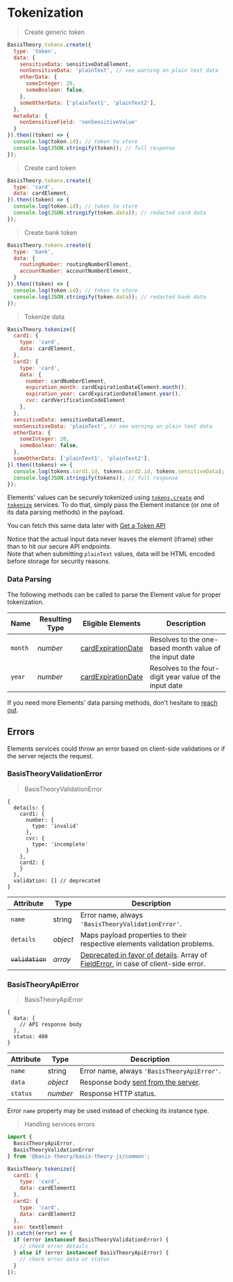 # Tokenization

> Create generic token

```javascript
BasisTheory.tokens.create({
  type: 'token',
  data: {
    sensitiveData: sensitiveDataElement,
    nonSensitiveData: 'plainText', // see warning on plain text data
    otherData: {
      someInteger: 20,
      someBoolean: false,
    },
    someOtherData: ['plainText1', 'plainText2'],
  },
  metadata: {
    nonSensitiveField: 'nonSensitiveValue'
  }
}).then((token) => {
  console.log(token.id); // token to store
  console.log(JSON.stringify(token)); // full response
});
```

> Create card token

```javascript
BasisTheory.tokens.create({
  type: 'card',
  data: cardElement,
}).then((token) => {
  console.log(token.id); // token to store
  console.log(JSON.stringify(token.data)); // redacted card data
});
```

> Create bank token

```javascript
BasisTheory.tokens.create({
  type: 'bank',
  data: {
    routingNumber: routingNumberElement,
    accountNumber: accountNumberElement,
  }
}).then((token) => {
  console.log(token.id); // token to store
  console.log(JSON.stringify(token.data)); // redacted bank data
});
```

> Tokenize data

```javascript
BasisTheory.tokenize({
  card1: {
    type: 'card',
    data: cardElement,
  },
  card2: {
    type: 'card',
    data: {
      number: cardNumberElement,
      expiration_month: cardExpirationDateElement.month(),
      expiration_year: cardExpirationDateElement.year(),
      cvc: cardVerificationCodeElement
    },
  },
  sensitiveData: sensitiveDataElement,
  nonSensitiveData: 'plainText', // see warning on plain text data
  otherData: {
    someInteger: 20,
    someBoolean: false,
  },
  someOtherData: ['plainText1', 'plainText2'],
}).then((tokens) => {
  console.log(tokens.card1.id, tokens.card2.id, tokens.sensitiveData); // token to store
  console.log(JSON.stringify(tokens)); // full response
});
```


Elements' values can be securely tokenized using [`tokens.create`](/#tokens-create-token) and [`tokenize`](/#tokenize)
services. To do that, simply pass the Element instance (or one of its data parsing methods) in the payload.

You can fetch this same data later with [Get a Token API](/api-reference#tokens-get-a-token)

<aside class="notice">
  <span>Notice that the actual input data never leaves the element (iframe) other than to hit our secure API endpoints.</span>
</aside>

<aside class="warning">
  <span>Note that when submitting <code>plainText</code> values, data will be HTML encoded before storage for security reasons.
</aside>

### Data Parsing

The following methods can be called to parse the Element value for proper tokenization. 

| Name    | Resulting Type | Eligible Elements                                                 | Description                                             |
|---------|----------------|-------------------------------------------------------------------|---------------------------------------------------------|
| `month` | *number*       | [cardExpirationDate](#element-types-card-expiration-date-element) | Resolves to the one-based month value of the input date |
| `year`  | *number*       | [cardExpirationDate](#element-types-card-expiration-date-element) | Resolves to the four-digit year value of the input date |

<aside class="notice">
  <span>If you need more Elements' data parsing methods, don't hesitate to <a href="mailto:support@basistheory.com?subject=Elements Data Parsing Feature Request">reach out</a>.</span>
</aside>

## Errors

Elements services could throw an error based on client-side validations or if the server rejects the request.

### BasisTheoryValidationError

> BasisTheoryValidationError

```tsx
{
  details: {
    card1: {
      number: {
        type: 'invalid'
      },
      cvc: {
        type: 'incomplete'
      }
    },
    card2: {
    }
  },
  validation: [] // deprecated
}
```

| Attribute        | Type     | Description                                                                                                                                                     | 
|------------------|----------|-----------------------------------------------------------------------------------------------------------------------------------------------------------------|
| `name`           | string   | Error name, always `'BasisTheoryValidationError'`.                                                                                                              |
| `details`        | *object* | Maps payload properties to their respective elements validation problems.                                                                                       |
| ~~`validation`~~ | *array*  | [Deprecated in favor of details](#deprecations-deprecated-features). Array of [FieldError](#element-events-on-change-fielderror), in case of client-side error. |

### BasisTheoryApiError

> BasisTheoryApiError

```tsx
{
  data: {
    // API response body
  },
  status: 400
}
```

| Attribute | Type     | Description                                     |
|-----------|----------|-------------------------------------------------|
| `name`    | string   | Error name, always `'BasisTheoryApiError'`.     |
| `data`    | *object* | Response body [sent from the server](/#errors). |
| `status`  | *number* | Response HTTP status.                           |

<aside class="notice">
  <span>Error <code>name</code> property may be used instead of checking its instance type.</span>
</aside>

> Handling services errors

```javascript
import {
  BasisTheoryApiError,
  BasisTheoryValidationError
} from '@basis-theory/basis-theory-js/common';

BasisTheory.tokenize({
  card1: {
    type: 'card',
    data: cardElement1
  },
  card2: {
    type: 'card',
    data: cardElement2
  },
  ssn: textElement
}).catch((error) => {
  if (error instanceof BasisTheoryValidationError) {
    // check error details
  } else if (error instanceof BasisTheoryApiError) {
    // check error data or status
  }
});
```
